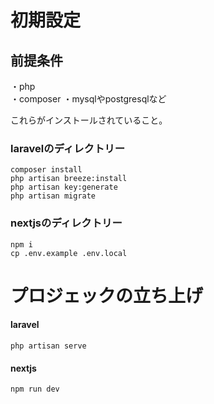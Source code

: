 # 初期設定

## 前提条件
・php  
・composer 
・mysqlやpostgresqlなど

これらがインストールされていること。

### laravelのディレクトリー

    composer install
    php artisan breeze:install 
    php artisan key:generate
    php artisan migrate

### nextjsのディレクトリー

    npm i
    cp .env.example .env.local


# プロジェックの立ち上げ

#### laravel

    php artisan serve


#### nextjs

    npm run dev
